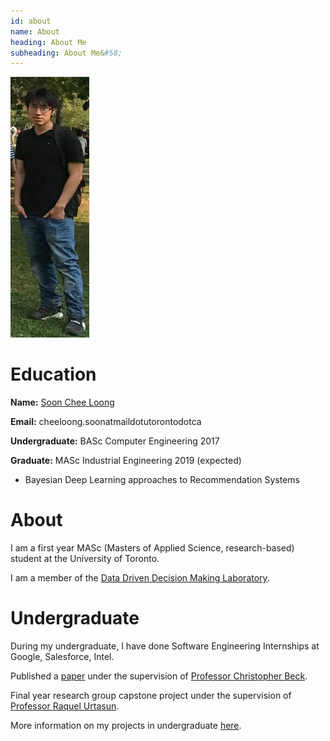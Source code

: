 ```yaml
---
id: about 
name: About
heading: About Me
subheading: About Me&#58; 
---
```

<img src="images/pic.png" alt="hi" class="inline"/>

# Education 

**Name:** [Soon Chee Loong](http://scheeloong.github.io)

**Email:** cheeloong.soonatmaildotutorontodotca 

**Undergraduate:**  BASc Computer Engineering 2017

**Graduate:**  MASc Industrial Engineering 2019 (expected)

* Bayesian Deep Learning approaches to Recommendation Systems

# About

I am a first year MASc (Masters of Applied Science, research-based) student at the University of Toronto.

I am a member of the [Data Driven Decision Making Laboratory](http://d3m.mie.utoronto.ca/members/).

# Undergraduate 
During my undergraduate, I have done Software Engineering Internships at Google, Salesforce, Intel. 

Published a [paper](https://link.springer.com/article/10.1007/s10601-016-9238-x) under the supervision of [Professor Christopher Beck](https://www.mie.utoronto.ca/mie/faculty/beck).

Final year research group capstone project under the supervision of [Professor Raquel Urtasun](http://www.cs.toronto.edu/~urtasun/).

More information on my projects in undergraduate [here](http://www.sooncheeloong.com).
